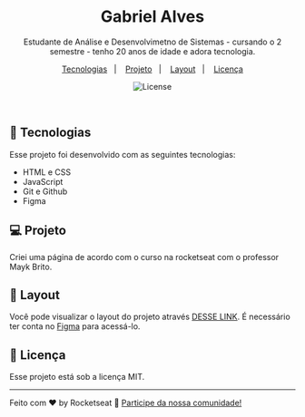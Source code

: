 <h1 align="center"> Gabriel Alves </h1>

<p align="center">
Estudante de Análise e Desenvolvimetno de Sistemas - cursando o 2 semestre - tenho 20 anos de idade e adora tecnologia.</p>

<p align="center">
  <a href="#-tecnologias">Tecnologias</a>&nbsp;&nbsp;&nbsp;|&nbsp;&nbsp;&nbsp;
  <a href="#-projeto">Projeto</a>&nbsp;&nbsp;&nbsp;|&nbsp;&nbsp;&nbsp;
  <a href="#-layout">Layout</a>&nbsp;&nbsp;&nbsp;|&nbsp;&nbsp;&nbsp;
  <a href="#memo-licença">Licença</a>
</p>

<p align="center">
  <img alt="License" src="https://img.shields.io/static/v1?label=license&message=MIT&color=49AA26&labelColor=000000">
</p>

<br>


 
## 🚀 Tecnologias

Esse projeto foi desenvolvido com as seguintes tecnologias:

- HTML e CSS
- JavaScript
- Git e Github
- Figma

## 💻 Projeto

Criei uma página de acordo com o curso na rocketseat com o professor Mayk Brito.

## 🔖 Layout

Você pode visualizar o layout do projeto através [DESSE LINK](https://www.figma.com/file/9imE7gCFNDuNx15W8wOwNi/DevLinks-•-Projeto-Discover-(Community)?type=design&node-id=1439-736&mode=design&t=hqMkmXwhgt7NzjRC-0/duplicate). É necessário ter conta no [Figma](https://figma.com) para acessá-lo.

## :memo: Licença

Esse projeto está sob a licença MIT.

---

Feito com ♥ by Rocketseat :wave: [Participe da nossa comunidade!](https://discord.gg/rocketseat)

